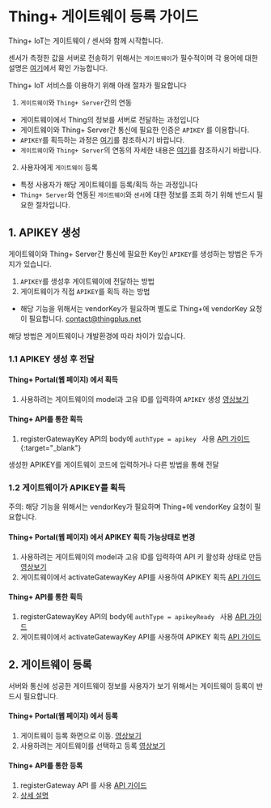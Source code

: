 # Thing+ 게이트웨이 등록 가이드

Thing+ IoT는 게이트웨이 / 센서와 함께 시작합니다.

센서가 측정한 값을 서버로 전송하기 위해서는 `게이트웨이`가 필수적이며 각 용어에 대한 설명은 [여기](./README_kr.md#1-%EC%9A%A9%EC%96%B4-%EC%84%A4%EB%AA%85)에서 확인 가능합니다.

Thing+ IoT 서비스를 이용하기 위해 아래 절차가 필요합니다

1. `게이트웨이`와 `Thing+ Server`간의 연동
  - 게이트웨이에서 Thing의 정보를 서버로 전달하는 과정입니다
  - 게이트웨이와 Thing+ Server간 통신에 필요한 인증은 `APIKEY` 를 이용합니다.
  - `APIKEY`를 획득하는 과정은 [여기](#1-apikey-생성)를 참조하시기 바랍니다.
  - `게이트웨이`와 `Thing+ Server`의 연동의 자세한 내용은 [여기](https://github.com/daliworks/thingplus-embedded/blob/master/docs/Thingplus_Embedded_Guide.md)를 참조하시기 바랍니다.
2. 사용자에게 `게이트웨이` 등록
  - 특정 사용자가 해당 게이트웨이를 등록/획득 하는 과정입니다
  - `Thing+ Server`와 연동된 `게이트웨이`와 `센서`에 대한 정보를 조회 하기 위해 반드시 필요한 절차입니다.


## 1. APIKEY 생성
게이트웨이와 Thing+ Server간 통신에 필요한 Key인 `APIKEY`를 생성하는 방법은 두가지가 있습니다.

1. `APIKEY`를 생성후 게이트웨이에 전달하는 방법
2. 게이트웨이가 직접 `APIKEY`를 획득 하는 방법
  - 해당 기능을 위해서는 vendorKey가 필요하며 별도로 Thing+에 vendorKey 요청이 필요합니다. <contact@thingplus.net>

해당 방법은 게이트웨이나 개발환경에 따라 차이가 있습니다.


### 1.1 APIKEY 생성 후 전달

#### Thing+ Portal(웹 페이지) 에서 획득

1. 사용하려는 게이트웨이의 model과 고유 ID를 입력하여 `APIKEY` 생성 [영상보기](https://github.com/daliworks/thingplus-guide/blob/master/doc/video/registeGateway1_kr.mov)

#### Thing+ API를 통한 획득

1. registerGatewayKey API의 body에 ```authType = apikey ``` 사용 [API 가이드](https://thingplus.api-docs.io/2.0/non-rest-apis/registergatewaykey){:target="_blank"}

생성한 APIKEY를 게이트웨이 코드에 입력하거나 다른 방법을 통해 전달

### 1.2 게이트웨이가 APIKEY를 획득

주의: 해당 기능을 위해서는 vendorKey가 필요하며 Thing+에 vendorKey 요청이 필요합니다.

#### Thing+ Portal(웹 페이지) 에서 APIKEY 획득 가능상태로 변경

1. 사용하려는 게이트웨이의 model과 고유 ID를 입력하여 API 키 활성화 상태로 만듬 [영상보기]()
2. 게이트웨이에서 activateGatewayKey API를 사용하여 APIKEY 획득 [API 가이드](https://thingplus.api-docs.io/2.0/non-rest-apis/activategatewaykey)

#### Thing+ API를 통한 획득

1. registerGatewayKey API의 body에 ```authType = apikeyReady ``` 사용 [API 가이드](https://thingplus.api-docs.io/2.0/non-rest-apis/registergatewaykey)
2. 게이트웨이에서 activateGatewayKey API를 사용하여 APIKEY 획득 [API 가이드](https://thingplus.api-docs.io/2.0/non-rest-apis/activategatewaykey)


## 2. 게이트웨이 등록
서버와 통신에 성공한 게이트웨이 정보를 사용자가 보기 위해서는 게이트웨이 등록이 반드시 필요합니다.

#### Thing+ Portal(웹 페이지) 에서 등록
1. 게이트웨이 등록 화면으로 이동. [영상보기]()
2. 사용하려는 게이트웨이를 선택하고 등록 [영상보기]()


#### Thing+ API를 통한 등록
1. registerGateway API 를 사용 [API 가이드](https://thingplus.api-docs.io/2.0/non-rest-apis/registergateway)
2. [상세 설명](https://github.com/daliworks/thingplus-guide/blob/master/doc/GettingStartedWithHttpsAndOauth.md#5-gateway-등록)
